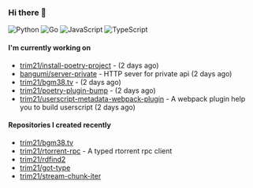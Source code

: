 ### Hi there 👋

![Python](https://img.shields.io/badge/python-3670A0?style=for-the-badge&logo=python&logoColor=ffdd54)
![Go](https://img.shields.io/badge/go-%2300ADD8.svg?style=for-the-badge&logo=go&logoColor=white)
![JavaScript](https://img.shields.io/badge/javascript-%23323330.svg?style=for-the-badge&logo=javascript&logoColor=%23F7DF1E)
![TypeScript](https://img.shields.io/badge/typescript-%23007ACC.svg?style=for-the-badge&logo=typescript&logoColor=white)

#### I'm currently working on

- [trim21/install-poetry-project](https://github.com/trim21/install-poetry-project) -  (2 days ago)
- [bangumi/server-private](https://github.com/bangumi/server-private) - HTTP sever for private api (2 days ago)
- [trim21/bgm38.tv](https://github.com/trim21/bgm38.tv) -  (2 days ago)
- [trim21/poetry-plugin-bump](https://github.com/trim21/poetry-plugin-bump) -  (2 days ago)
- [trim21/userscript-metadata-webpack-plugin](https://github.com/trim21/userscript-metadata-webpack-plugin) - A webpack plugin help you to build userscript (2 days ago)

#### Repositories I created recently

- [trim21/bgm38.tv](https://github.com/trim21/bgm38.tv)
- [trim21/rtorrent-rpc](https://github.com/trim21/rtorrent-rpc) - A typed rtorrent rpc client
- [trim21/rdfind2](https://github.com/trim21/rdfind2)
- [trim21/got-type](https://github.com/trim21/got-type)
- [trim21/stream-chunk-iter](https://github.com/trim21/stream-chunk-iter)
